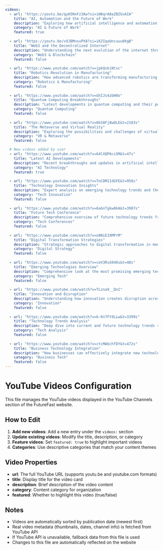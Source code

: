 ```yaml
---
videos:
  - url: "https://youtu.be/qyH3NxFz3Aw?si=iW8qrA8aZBZGvAIA"
    title: "AI, Automation and the Future of Work"
    description: "Exploring how artificial intelligence and automation are reshaping the workplace and what it means for the future of employment."
    category: "AI & Future of Work"
    featured: true
  
  - url: "https://youtu.be/v9JBMnxuPX8?si=iK2IqaUncuuu0XgB"
    title: "Web3 and the Decentralized Internet"
    description: "Understanding the next evolution of the internet through blockchain technology and decentralized applications."
    category: "Web3 & Blockchain"
    featured: false
  
  - url: "https://www.youtube.com/watch?v=jpkQvkiNtsc"
    title: "Robotics Revolution in Manufacturing"
    description: "How advanced robotics are transforming manufacturing processes and creating new possibilities for industry."
    category: "Robotics & Manufacturing"
    featured: false
  
  - url: "https://www.youtube.com/watch?v=GhIJs4zbH0o"
    title: "Quantum Computing Breakthroughs"
    description: "Latest developments in quantum computing and their potential impact on technology and society."
    category: "Quantum Computing"
    featured: false
  
  - url: "https://www.youtube.com/watch?v=0kS8Fj8wOLE&t=2183s"
    title: "The Metaverse and Virtual Reality"
    description: "Exploring the possibilities and challenges of virtual worlds and immersive digital experiences."
    category: "VR & Metaverse"
    featured: false

  # New videos added by user
  - url: "https://www.youtube.com/watch?v=64lXQP6cs5M&t=47s"
    title: "Latest AI Developments"
    description: "Recent breakthroughs and updates in artificial intelligence technology and applications."
    category: "AI Technology"
    featured: true
  
  - url: "https://www.youtube.com/watch?v=TnCDM1IdGFE&t=958s"
    title: "Technology Innovation Insights"
    description: "Expert analysis on emerging technology trends and their business implications."
    category: "Tech Innovation"
    featured: false
  
  - url: "https://www.youtube.com/watch?v=6aGnTgkw0kA&t=3907s"
    title: "Future Tech Conference"
    description: "Comprehensive overview of future technology trends from industry leaders."
    category: "Tech Conferences"
    featured: false
  
  - url: "https://www.youtube.com/watch?v=o8NiE3XMPrM"
    title: "Digital Transformation Strategies"
    description: "Strategic approaches to digital transformation in modern business environments."
    category: "Digital Strategy"
    featured: false
  
  - url: "https://www.youtube.com/watch?v=ceV3RsG946s&t=48s"
    title: "Emerging Technologies Overview"
    description: "Comprehensive look at the most promising emerging technologies and their potential impact."
    category: "Emerging Tech"
    featured: false
  
  - url: "https://www.youtube.com/watch?v=TLzna9__DnI"
    title: "Innovation and Disruption"
    description: "Understanding how innovation creates disruption across industries and markets."
    category: "Innovation"
    featured: false
  
  - url: "https://www.youtube.com/watch?v=b-Kn7Ft9LLw&t=3399s"
    title: "Technology Trends Analysis"
    description: "Deep dive into current and future technology trends shaping our world."
    category: "Tech Analysis"
    featured: false
  
  - url: "https://www.youtube.com/watch?v=ctcMA6chfDY&t=472s"
    title: "Business Technology Integration"
    description: "How businesses can effectively integrate new technologies into their operations."
    category: "Business Tech"
    featured: false
---
```


# YouTube Videos Configuration

This file manages the YouTube videos displayed in the YouTube Channels section of the FutureFast website.

## How to Edit

1. **Add new videos**: Add a new entry under the `videos:` section
2. **Update existing videos**: Modify the title, description, or category
3. **Feature videos**: Set `featured: true` to highlight important videos
4. **Categories**: Use descriptive categories that match your content themes

## Video Properties

- **url**: The full YouTube URL (supports youtu.be and youtube.com formats)
- **title**: Display title for the video card
- **description**: Brief description of the video content
- **category**: Content category for organization
- **featured**: Whether to highlight this video (true/false)

## Notes

- Videos are automatically sorted by publication date (newest first)
- Real video metadata (thumbnails, dates, channel info) is fetched from YouTube API
- If YouTube API is unavailable, fallback data from this file is used
- Changes to this file are automatically reflected on the website 
